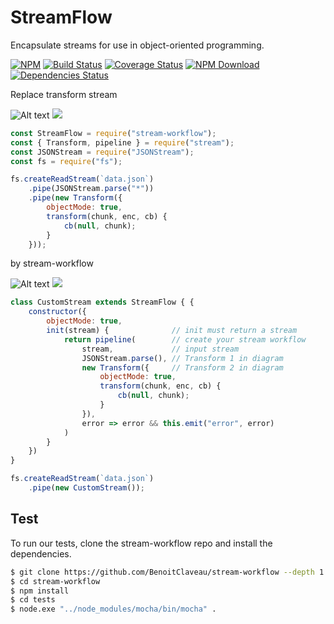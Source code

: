 # StreamFlow

Encapsulate streams for use in object-oriented programming.

 [![NPM][npm-image]][npm-url]
 [![Build Status][travis-image]][travis-url]
 [![Coverage Status](https://coveralls.io/repos/github/BenoitClaveau/stream-workflow/badge.svg?branch=master)](https://coveralls.io/github/BenoitClaveau/stream-workflow?branch=master)
 [![NPM Download][npm-image-download]][npm-url]
 [![Dependencies Status][david-dm-image]][david-dm-url]

Replace transform stream

![Alt text](https://raw.github.com/BenoitClaveau/stream-workflow/master/specs/classic.png)
<img src="https://raw.github.com/BenoitClaveau/stream-workflow/master/specs/classic.png">

```transform.js
const StreamFlow = require("stream-workflow");
const { Transform, pipeline } = require("stream");
const JSONStream = require("JSONStream");
const fs = require("fs");

fs.createReadStream(`data.json`)
    .pipe(JSONStream.parse("*"))
    .pipe(new Transform({
        objectMode: true,
        transform(chunk, enc, cb) {
            cb(null, chunk);
        }
    }));
```

by stream-workflow

![Alt text](https://raw.github.com/BenoitClaveau/stream-workflow/master/specs/workflow.png)
<img src="https://raw.github.com/BenoitClaveau/stream-workflow/master/specs/workflow.png">

```stream-worflow.js
class CustomStream extends StreamFlow { {
    constructor({
        objectMode: true,
        init(stream) {              // init must return a stream
            return pipeline(        // create your stream workflow
                stream,             // input stream
                JSONStream.parse(), // Transform 1 in diagram
                new Transform({     // Transform 2 in diagram
                    objectMode: true,
                    transform(chunk, enc, cb) {
                        cb(null, chunk);
                    }
                }),
                error => error && this.emit("error", error)
            )
        }
    })
}

fs.createReadStream(`data.json`)
    .pipe(new CustomStream());
```

## Test

To run our tests, clone the stream-workflow repo and install the dependencies.

```bash
$ git clone https://github.com/BenoitClaveau/stream-workflow --depth 1
$ cd stream-workflow
$ npm install
$ cd tests
$ node.exe "../node_modules/mocha/bin/mocha" .
```

[npm-image]: https://img.shields.io/npm/v/stream-workflow.svg
[npm-image-download]: https://img.shields.io/npm/dm/stream-workflow.svg
[npm-url]: https://npmjs.org/package/stream-workflow
[travis-image]: https://travis-ci.org/BenoitClaveau/stream-workflow.svg?branch=master
[travis-url]: https://travis-ci.org/BenoitClaveau/stream-workflow
[coveralls-image]: https://coveralls.io/repos/BenoitClaveau/stream-workflow/badge.svg?branch=master&service=github
[coveralls-url]: https://coveralls.io/github/BenoitClaveau/stream-workflow?branch=master
[david-dm-image]: https://david-dm.org/BenoitClaveau/stream-workflow/status.svg
[david-dm-url]: https://david-dm.org/BenoitClaveau/stream-workflow
